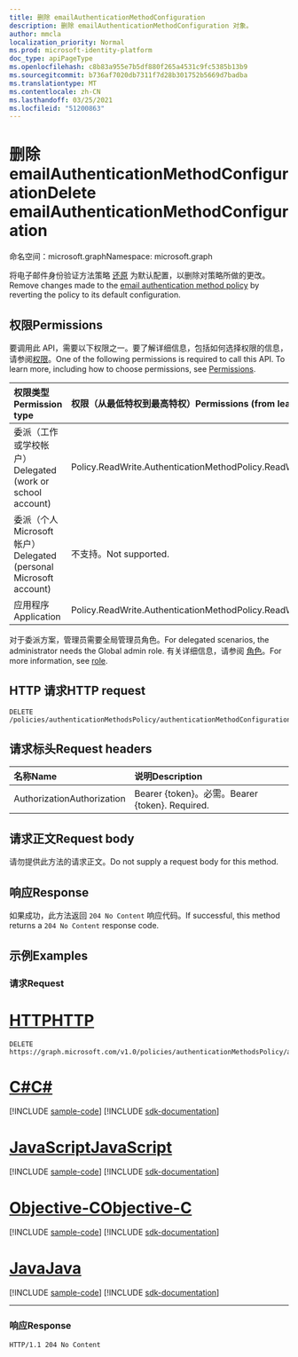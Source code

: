 ```yaml
---
title: 删除 emailAuthenticationMethodConfiguration
description: 删除 emailAuthenticationMethodConfiguration 对象。
author: mmcla
localization_priority: Normal
ms.prod: microsoft-identity-platform
doc_type: apiPageType
ms.openlocfilehash: c8b83a955e7b5df880f265a4531c9fc5385b13b9
ms.sourcegitcommit: b736af7020db7311f7d28b301752b5669d7badba
ms.translationtype: MT
ms.contentlocale: zh-CN
ms.lasthandoff: 03/25/2021
ms.locfileid: "51200863"
---
```

# <a name="delete-emailauthenticationmethodconfiguration"></a><span data-ttu-id="fde3b-103">删除 emailAuthenticationMethodConfiguration</span><span class="sxs-lookup"><span data-stu-id="fde3b-103">Delete emailAuthenticationMethodConfiguration</span></span>

<span data-ttu-id="fde3b-104">命名空间：microsoft.graph</span><span class="sxs-lookup"><span data-stu-id="fde3b-104">Namespace: microsoft.graph</span></span>

<span data-ttu-id="fde3b-105">将电子邮件身份验证方法策略 [还原](../resources/emailauthenticationmethodconfiguration.md) 为默认配置，以删除对策略所做的更改。</span><span class="sxs-lookup"><span data-stu-id="fde3b-105">Remove changes made to the [email authentication method policy](../resources/emailauthenticationmethodconfiguration.md) by reverting the policy to its default configuration.</span></span>

## <a name="permissions"></a><span data-ttu-id="fde3b-106">权限</span><span class="sxs-lookup"><span data-stu-id="fde3b-106">Permissions</span></span>
<span data-ttu-id="fde3b-p101">要调用此 API，需要以下权限之一。要了解详细信息，包括如何选择权限的信息，请参阅[权限](/graph/permissions-reference)。</span><span class="sxs-lookup"><span data-stu-id="fde3b-p101">One of the following permissions is required to call this API. To learn more, including how to choose permissions, see [Permissions](/graph/permissions-reference).</span></span>

|<span data-ttu-id="fde3b-109">权限类型</span><span class="sxs-lookup"><span data-stu-id="fde3b-109">Permission type</span></span>|<span data-ttu-id="fde3b-110">权限（从最低特权到最高特权）</span><span class="sxs-lookup"><span data-stu-id="fde3b-110">Permissions (from least to most privileged)</span></span>|
|:---|:---|
|<span data-ttu-id="fde3b-111">委派（工作或学校帐户）</span><span class="sxs-lookup"><span data-stu-id="fde3b-111">Delegated (work or school account)</span></span>|<span data-ttu-id="fde3b-112">Policy.ReadWrite.AuthenticationMethod</span><span class="sxs-lookup"><span data-stu-id="fde3b-112">Policy.ReadWrite.AuthenticationMethod</span></span>|
|<span data-ttu-id="fde3b-113">委派（个人 Microsoft 帐户）</span><span class="sxs-lookup"><span data-stu-id="fde3b-113">Delegated (personal Microsoft account)</span></span>|<span data-ttu-id="fde3b-114">不支持。</span><span class="sxs-lookup"><span data-stu-id="fde3b-114">Not supported.</span></span>|
|<span data-ttu-id="fde3b-115">应用程序</span><span class="sxs-lookup"><span data-stu-id="fde3b-115">Application</span></span>|<span data-ttu-id="fde3b-116">Policy.ReadWrite.AuthenticationMethod</span><span class="sxs-lookup"><span data-stu-id="fde3b-116">Policy.ReadWrite.AuthenticationMethod</span></span>|

<span data-ttu-id="fde3b-117">对于委派方案，管理员需要全局管理员角色。</span><span class="sxs-lookup"><span data-stu-id="fde3b-117">For delegated scenarios, the administrator needs the Global admin role.</span></span> <span data-ttu-id="fde3b-118">有关详细信息，请参阅 [角色](/azure/active-directory/users-groups-roles/directory-assign-admin-roles#available-roles)。</span><span class="sxs-lookup"><span data-stu-id="fde3b-118">For more information, see [role](/azure/active-directory/users-groups-roles/directory-assign-admin-roles#available-roles).</span></span>

## <a name="http-request"></a><span data-ttu-id="fde3b-119">HTTP 请求</span><span class="sxs-lookup"><span data-stu-id="fde3b-119">HTTP request</span></span>

<!-- {
  "blockType": "ignored"
}
-->

```http
DELETE /policies/authenticationMethodsPolicy/authenticationMethodConfigurations/email
```

## <a name="request-headers"></a><span data-ttu-id="fde3b-120">请求标头</span><span class="sxs-lookup"><span data-stu-id="fde3b-120">Request headers</span></span>

|<span data-ttu-id="fde3b-121">名称</span><span class="sxs-lookup"><span data-stu-id="fde3b-121">Name</span></span>|<span data-ttu-id="fde3b-122">说明</span><span class="sxs-lookup"><span data-stu-id="fde3b-122">Description</span></span>|
|:---|:---|
|<span data-ttu-id="fde3b-123">Authorization</span><span class="sxs-lookup"><span data-stu-id="fde3b-123">Authorization</span></span>|<span data-ttu-id="fde3b-p103">Bearer {token}。必需。</span><span class="sxs-lookup"><span data-stu-id="fde3b-p103">Bearer {token}. Required.</span></span>|

## <a name="request-body"></a><span data-ttu-id="fde3b-126">请求正文</span><span class="sxs-lookup"><span data-stu-id="fde3b-126">Request body</span></span>

<span data-ttu-id="fde3b-127">请勿提供此方法的请求正文。</span><span class="sxs-lookup"><span data-stu-id="fde3b-127">Do not supply a request body for this method.</span></span>

## <a name="response"></a><span data-ttu-id="fde3b-128">响应</span><span class="sxs-lookup"><span data-stu-id="fde3b-128">Response</span></span>

<span data-ttu-id="fde3b-129">如果成功，此方法返回 `204 No Content` 响应代码。</span><span class="sxs-lookup"><span data-stu-id="fde3b-129">If successful, this method returns a `204 No Content` response code.</span></span>

## <a name="examples"></a><span data-ttu-id="fde3b-130">示例</span><span class="sxs-lookup"><span data-stu-id="fde3b-130">Examples</span></span>

### <a name="request"></a><span data-ttu-id="fde3b-131">请求</span><span class="sxs-lookup"><span data-stu-id="fde3b-131">Request</span></span>


# <a name="http"></a>[<span data-ttu-id="fde3b-132">HTTP</span><span class="sxs-lookup"><span data-stu-id="fde3b-132">HTTP</span></span>](#tab/http)
<!-- {
  "blockType": "request",
  "name": "delete_emailauthenticationmethodconfiguration"
}
-->

```http
DELETE https://graph.microsoft.com/v1.0/policies/authenticationMethodsPolicy/authenticationMethodConfigurations/email
```
# <a name="c"></a>[<span data-ttu-id="fde3b-133">C#</span><span class="sxs-lookup"><span data-stu-id="fde3b-133">C#</span></span>](#tab/csharp)
[!INCLUDE [sample-code](../includes/snippets/csharp/delete-emailauthenticationmethodconfiguration-csharp-snippets.md)]
[!INCLUDE [sdk-documentation](../includes/snippets/snippets-sdk-documentation-link.md)]

# <a name="javascript"></a>[<span data-ttu-id="fde3b-134">JavaScript</span><span class="sxs-lookup"><span data-stu-id="fde3b-134">JavaScript</span></span>](#tab/javascript)
[!INCLUDE [sample-code](../includes/snippets/javascript/delete-emailauthenticationmethodconfiguration-javascript-snippets.md)]
[!INCLUDE [sdk-documentation](../includes/snippets/snippets-sdk-documentation-link.md)]

# <a name="objective-c"></a>[<span data-ttu-id="fde3b-135">Objective-C</span><span class="sxs-lookup"><span data-stu-id="fde3b-135">Objective-C</span></span>](#tab/objc)
[!INCLUDE [sample-code](../includes/snippets/objc/delete-emailauthenticationmethodconfiguration-objc-snippets.md)]
[!INCLUDE [sdk-documentation](../includes/snippets/snippets-sdk-documentation-link.md)]

# <a name="java"></a>[<span data-ttu-id="fde3b-136">Java</span><span class="sxs-lookup"><span data-stu-id="fde3b-136">Java</span></span>](#tab/java)
[!INCLUDE [sample-code](../includes/snippets/java/delete-emailauthenticationmethodconfiguration-java-snippets.md)]
[!INCLUDE [sdk-documentation](../includes/snippets/snippets-sdk-documentation-link.md)]

---


### <a name="response"></a><span data-ttu-id="fde3b-137">响应</span><span class="sxs-lookup"><span data-stu-id="fde3b-137">Response</span></span>

<!-- {
  "blockType": "response",
  "truncated": true
}
-->

```http
HTTP/1.1 204 No Content
```

